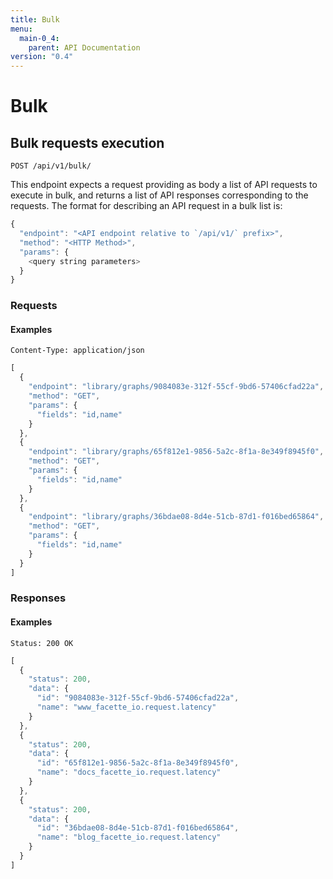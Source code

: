 ```yaml
---
title: Bulk
menu:
  main-0_4:
    parent: API Documentation
version: "0.4"
---
```


# Bulk

## Bulk requests execution

```
POST /api/v1/bulk/
```

This endpoint expects a request providing as body a list of API requests to execute in bulk, and returns a list of
API responses corresponding to the requests. The format for describing an API request in a bulk list is:

```javascript
{
  "endpoint": "<API endpoint relative to `/api/v1/` prefix>",
  "method": "<HTTP Method>",
  "params": {
    <query string parameters>
  }
}
```

### Requests


#### Examples

```headers
Content-Type: application/json
```
```javascript
[
  {
    "endpoint": "library/graphs/9084083e-312f-55cf-9bd6-57406cfad22a",
    "method": "GET",
    "params": {
      "fields": "id,name"
    }
  },
  {
    "endpoint": "library/graphs/65f812e1-9856-5a2c-8f1a-8e349f8945f0",
    "method": "GET",
    "params": {
      "fields": "id,name"
    }
  },
  {
    "endpoint": "library/graphs/36bdae08-8d4e-51cb-87d1-f016bed65864",
    "method": "GET",
    "params": {
      "fields": "id,name"
    }
  }
]
```
### Responses


#### Examples

```headers
Status: 200 OK
```
```javascript
[
  {
    "status": 200,
    "data": {
      "id": "9084083e-312f-55cf-9bd6-57406cfad22a",
      "name": "www_facette_io.request.latency"
    }
  },
  {
    "status": 200,
    "data": {
      "id": "65f812e1-9856-5a2c-8f1a-8e349f8945f0",
      "name": "docs_facette_io.request.latency"
    }
  },
  {
    "status": 200,
    "data": {
      "id": "36bdae08-8d4e-51cb-87d1-f016bed65864",
      "name": "blog_facette_io.request.latency"
    }
  }
]
```
